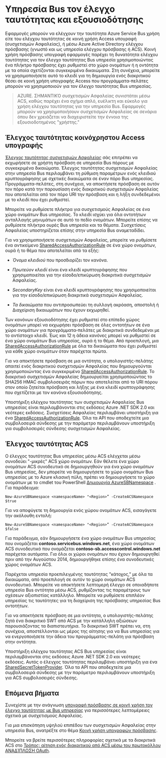 <properties 
    pageTitle="Λειτουργία ελέγχου ταυτότητας Bus και εξουσιοδότησης | Microsoft Azure"
    description="Επισκόπηση ελέγχου ταυτότητας σε κοινή χρήση Access υπογραφή (συσχετισμών Ασφαλείας)."
    services="service-bus"
    documentationCenter="na"
    authors="sethmanheim"
    manager="timlt"
    editor="" />
<tags 
    ms.service="service-bus"
    ms.devlang="na"
    ms.topic="article"
    ms.tgt_pltfrm="na"
    ms.workload="na"
    ms.date="10/03/2016"
    ms.author="sethm" />

# <a name="service-bus-authentication-and-authorization"></a>Υπηρεσία Bus τον έλεγχο ταυτότητας και εξουσιοδότησης

Εφαρμογές μπορούν να ελέγχουν την ταυτότητα Azure Service Bus χρήση είτε του ελέγχου ταυτότητας σε κοινή χρήση Access υπογραφή (συσχετισμών Ασφαλείας), ή μέσω Azure Active Directory ελέγχου πρόσβασης (γνωστό και ως υπηρεσία ελέγχου πρόσβασης ή ACS). Κοινή χρήση πρόσβασης υπογραφή εφαρμογές παρέχει τη δυνατότητα ελέγχου ταυτότητας για τον έλεγχο ταυτότητας Bus υπηρεσία χρησιμοποιώντας ένα πλήκτρο πρόσβασης έχει ρυθμιστεί στο χώρο ονομάτων ή η οντότητα με τα οποία σχετίζονται συγκεκριμένα δικαιώματα. Στη συνέχεια, μπορείτε να χρησιμοποιήσετε αυτό το κλειδί για τη δημιουργία ενός διακριτικού θέσει σε κοινή χρήση υπογραφής Access που προγράμματα-πελάτες μπορούν να χρησιμοποιούν για τον έλεγχο ταυτότητας Bus υπηρεσίας.

>AZURE. ΣΗΜΑΝΤΙΚΌ συσχετισμών Ασφαλείας συνιστάται μέσω ACS, καθώς παρέχει ένα σχήμα απλό, ευέλικτη και εύκολο για χρήση ελέγχου ταυτότητας για την υπηρεσία Bus. Εφαρμογές μπορούν να χρησιμοποιήσουν συσχετισμών Ασφαλείας σε σενάρια όπου δεν χρειάζεται να διαχειριστείτε την έννοια της εξουσιοδοτημένος "χρήστης."

## <a name="shared-access-signature-authentication"></a>Έλεγχος ταυτότητας κοινόχρηστου Access υπογραφής

[Έλεγχος ταυτότητας συσχετισμών Ασφαλείας](service-bus-sas-overview.md) σάς επιτρέπει να εκχωρήσετε σε χρήστη πρόσβαση σε υπηρεσία Bus πόρους με συγκεκριμένα δικαιώματα. Έλεγχος ταυτότητας συσχετισμών Ασφαλείας στην υπηρεσία Bus περιλαμβάνει τη ρύθμιση παραμέτρων ενός κλειδιού κρυπτογράφησης με σχετικές δικαιώματα σε έναν πόρο Bus υπηρεσίας. Προγράμματα-πελάτες, στη συνέχεια, να αποκτήσετε πρόσβαση σε αυτόν τον πόρο κατά την παρουσίαση ενός διακριτικού συσχετισμών Ασφαλείας που αποτελείται από τον πόρο URI την πρόσβαση και η λήξη συνδεδεμένοι με το κλειδί που έχει ρυθμιστεί.

Μπορείτε να ρυθμίσετε πλήκτρα για συσχετισμούς Ασφαλείας σε ένα χώρο ονομάτων Bus υπηρεσίας. Το κλειδί ισχύει για όλα οντοτήτων ανταλλαγής μηνυμάτων σε αυτό το πεδίο ονομάτων. Μπορείτε επίσης να ρυθμίσετε πλήκτρα ουρές Bus υπηρεσία και τα θέματα. Συσχετίσεις Ασφαλείας υποστηρίζεται επίσης στην υπηρεσία Bus αναμεταδίδει.

Για να χρησιμοποιήσετε συσχετισμών Ασφαλείας, μπορείτε να ρυθμίσετε ένα αντικείμενο [SharedAccessAuthorizationRule](https://msdn.microsoft.com/library/azure/microsoft.servicebus.messaging.sharedaccessauthorizationrule.aspx) σε ένα χώρο ονομάτων, ουρά ή το θέμα που αποτελείται από τα εξής:

- *Όνομα κλειδιού* που προσδιορίζει τον κανόνα.

- *Πρωτεύον κλειδί* είναι ένα κλειδί κρυπτογράφησης που χρησιμοποιείται για την είσοδο/επικύρωση διακριτικά συσχετισμών Ασφαλείας.

- *SecondaryKey* είναι ένα κλειδί κρυπτογράφησης που χρησιμοποιείται για την είσοδο/επικύρωση διακριτικά συσχετισμών Ασφαλείας.

- *Τα δικαιώματα* που αντιπροσωπεύει τη συλλογή ακρόαση, αποστολή ή Διαχείριση δικαιωμάτων που έχουν εκχωρηθεί.

Των κανόνων εξουσιοδότησης έχει ρυθμιστεί στο επίπεδο χώρος ονομάτων μπορεί να εκχωρήσει πρόσβαση σε όλες οντοτήτων σε ένα χώρο ονομάτων για προγράμματα-πελάτες με διακριτικά συνδεδεμένοι με το αντίστοιχο κλειδί. Έως και 12 η άδεια κανόνες μπορεί να ρυθμιστεί σε ένα χώρο ονομάτων Bus υπηρεσίας, ουρά ή το θέμα. Από προεπιλογή, μια [SharedAccessAuthorizationRule](https://msdn.microsoft.com/library/azure/microsoft.servicebus.messaging.sharedaccessauthorizationrule.aspx) με όλα τα δικαιώματα που έχει ρυθμιστεί για κάθε χώρο ονομάτων όταν παρέχεται πρώτα.

Για να αποκτήσετε πρόσβαση σε μια οντότητα, ο υπολογιστής-πελάτης απαιτεί ενός διακριτικού συσχετισμών Ασφαλείας που δημιουργούνται χρησιμοποιώντας ένα συγκεκριμένο [SharedAccessAuthorizationRule](https://msdn.microsoft.com/library/azure/microsoft.servicebus.messaging.sharedaccessauthorizationrule.aspx). Το διακριτικό συσχετισμών Ασφαλείας δημιουργείται χρησιμοποιώντας το SHA256 HMAC συμβολοσειράς πόρων που αποτελείται από το URI πόρου στον οποίο ζητείται πρόσβαση και λήξης με ένα κλειδί κρυπτογράφησης που σχετίζεται με τον κανόνα εξουσιοδότησης.

Υποστήριξη ελέγχου ταυτότητας των συσχετισμών Ασφαλείας Bus υπηρεσίας είναι περιλαμβάνονται στις εκδόσεις Azure .NET SDK 2.0 και νεότερες εκδόσεις. Συσχετίσεις Ασφαλείας περιλαμβάνει υποστήριξη για ένα [SharedAccessAuthorizationRule](https://msdn.microsoft.com/library/azure/microsoft.servicebus.messaging.sharedaccessauthorizationrule.aspx). Όλα τα API που αποδεχτείτε μια συμβολοσειρά σύνδεσης με την παράμετρο περιλαμβάνουν υποστήριξη για συμβολοσειρές σύνδεσης συσχετισμών Ασφαλείας.

## <a name="acs-authentication"></a>Έλεγχος ταυτότητας ACS

Ο έλεγχος ταυτότητας Bus υπηρεσίας μέσω ACS ελέγχεται μέσω συνοδεύει "-μικρές" ACS χώρο ονομάτων. Εάν θέλετε ένα χώρο ονομάτων ACS συνοδευτικό σε δημιουργηθούν για ένα χώρο ονομάτων Bus υπηρεσίας, δεν μπορείτε να δημιουργήσετε το χώρο ονομάτων Bus υπηρεσίας με το Azure κλασική πύλη, πρέπει να δημιουργήσετε το χώρο ονομάτων με το cmdlet του PowerShell [Δημιουργία AzureSBNamespace](https://msdn.microsoft.com/library/azure/dn495165.aspx) . Για παράδειγμα:

```
New-AzureSBNamespace <namespaceName> "<Region>” -CreateACSNamespace $true
```

Για να αποφύγετε τη δημιουργία ενός χώρου ονομάτων ACS, εισαγάγετε την ακόλουθη εντολή:

```
New-AzureSBNamespace <namespaceName> "<Region>” -CreateACSNamespace $false
```

Για παράδειγμα, εάν δημιουργήσετε ένα χώρο ονομάτων Bus υπηρεσίας που ονομάζεται **contoso.servicebus.windows.net**, ένα χώρο ονομάτων ACS συνοδευτικό που ονομάζεται **contoso-sb.accesscontrol.windows.net** παρέχεται αυτόματα. Για όλοι οι χώροι ονομάτων που έχουν δημιουργηθεί πριν από την Αυγούστου 2014, δημιουργήθηκε επίσης ένα συνοδευτικές χώρος ονομάτων ACS.

Παρέχεται υπηρεσία προεπιλεγμένης ταυτότητας "κάτοχος," με όλα τα δικαιώματα, από προεπιλογή σε αυτόν το χώρο ονομάτων ACS συνοδευτικό. Μπορείτε να αποκτήσετε λεπτομερή έλεγχο σε οποιαδήποτε υπηρεσία Bus οντότητα μέσω ACS, ρυθμίζοντας τις παραμέτρους των σχέσεων αξιοπιστίας κατάλληλο. Μπορείτε να ρυθμίσετε επιπλέον υπηρεσίας τις ταυτότητες για τη διαχείριση της πρόσβασης υπηρεσίας Bus οντοτήτων.

Για να αποκτήσετε πρόσβαση σε μια οντότητα, ο υπολογιστής-πελάτης ζητά ένα διακριτικό SWT από ACS με την κατάλληλη αξιώσεων παρουσιάζοντας τα διαπιστευτήρια. Το διακριτικό SWT πρέπει να, στη συνέχεια, αποστέλλονται ως μέρος της αίτησης για να Bus υπηρεσίας για να ενεργοποιήσετε την άδεια του προγράμματος-πελάτη για πρόσβαση στην οντότητα.

Υποστήριξη ελέγχου ταυτότητας ACS Bus υπηρεσίας είναι περιλαμβάνονται στις εκδόσεις Azure .NET SDK 2.0 και νεότερες εκδόσεις. Αυτός ο έλεγχος ταυτότητας περιλαμβάνει υποστήριξη για ένα [SharedSecretTokenProvider](https://msdn.microsoft.com/library/azure/microsoft.servicebus.sharedsecrettokenprovider.aspx). Όλα τα API που αποδεχτείτε μια συμβολοσειρά σύνδεσης με την παράμετρο περιλαμβάνουν υποστήριξη για ACS συμβολοσειρές σύνδεσης.

## <a name="next-steps"></a>Επόμενα βήματα

Συνεχίστε με την ανάγνωση [υπογραφή πρόσβασης σε κοινή χρήση τον έλεγχο ταυτότητας με Bus υπηρεσίας](service-bus-shared-access-signature-authentication.md) για περισσότερες λεπτομέρειες σχετικά με συσχετισμούς Ασφαλείας.

Για μια επισκόπηση υψηλού επιπέδου των συσχετισμών Ασφαλείας στην υπηρεσία Bus, ανατρέξτε στο θέμα [Κοινή χρήση υπογραφών πρόσβασης](service-bus-sas-overview.md).

Μπορείτε να βρείτε περισσότερες πληροφορίες σχετικά με τα διακριτικά ACS στο [Τρόπος: αίτηση ενός διακριτικού από ACS μέσω του πρωτοκόλλου ΑΝΑΔΊΠΛΩΣΗ OAuth](https://msdn.microsoft.com/library/hh674475.aspx).



